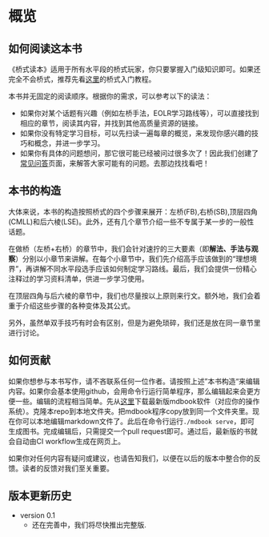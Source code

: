 # 概览

## 如何阅读这本书

《桥式读本》适用于所有水平段的桥式玩家，你只要掌握入门级知识即可。如果还完全不会桥式，推荐先看[这里](https://tutorial.rouxers.com)的桥式入门教程。

本书并无固定的阅读顺序。根据你的需求，可以参考以下的读法：

- 如果你对某个话题有兴趣（例如左桥手法，EOLR学习路线等），可以直接找到相应的章节，阅读其内容，并找到其他高质量资源的链接。
- 如果你没有特定学习目标，可以先扫读一遍每章的概览，来发现你感兴趣的技巧和概念，并进一步学习。
- 如果你有具体的问题想问，那它很可能已经被问过很多次了！因此我们创建了[常见问答](./faqs.html)页面，来解答大家可能有的问题。去那边找找看吧！

## 本书的构造

大体来说，本书的构造按照桥式的四个步骤来展开：左桥(FB),右桥(SB),顶层四角(CMLL)和后六棱(LSE)。此外，还有几个章节介绍一些不专属于某一步的一般性话题。

在做桥（左桥+右桥）的章节中，我们会针对速拧的三大要素（即**解法、手法与观察**）分别以小章节来讲解。在每个小章节中，我们先介绍高手应该做到的“理想境界”，再讲解不同水平段选手应该如何制定学习路线。最后，我们会提供一份精心注释过的学习资料清单，供进一步学习使用。

在顶层四角与后六棱的章节中，我们也尽量按以上原则来行文。额外地，我们会着重于介绍这些步骤的各种变体及其公式。

另外，虽然单双手技巧有时会有区别，但是为避免琐碎，我们还是放在同一章节里进行讨论。

## 如何贡献

如果你想参与本书写作，请不吝联系任何一位作者。请按照上述”本书构造“来编辑内容。如果你会基本使用github，会用命令行运行简单程序，那么编辑起来会更方便一些。编辑的流程相当简单。先从[这里](https://github.com/rust-lang/mdBook/releases/)下载最新版mdbook软件（对应你的操作系统）。克隆本repo到本地文件夹。把mdbook程序copy放到同一个文件夹里。现在你可以本地编辑markdown文件了。此后在命令行运行`./mdbook serve`，即可生成图书。完成编辑后，只需提交一个pull request即可。通过后，最新版的书就会自动由CI workflow生成在网页上。

如果你对任何内容有疑问或建议，也请告知我们，以便在以后的版本中整合你的反馈。读者的反馈对我们至关重要。

## 版本更新历史

- version 0.1
    - 还在完善中，我们将尽快推出完整版.

